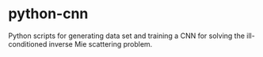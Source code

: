# python-cnn
Python scripts for generating data set and training a CNN for solving the ill-conditioned inverse Mie scattering problem.
